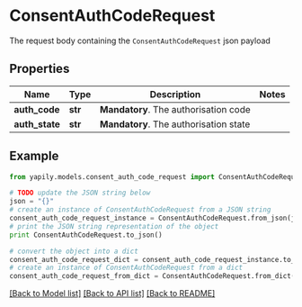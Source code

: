 # ConsentAuthCodeRequest

The request body containing the `ConsentAuthCodeRequest` json payload

## Properties
Name | Type | Description | Notes
------------ | ------------- | ------------- | -------------
**auth_code** | **str** | __Mandatory__. The authorisation code | 
**auth_state** | **str** | __Mandatory__. The authorisation state | 

## Example

```python
from yapily.models.consent_auth_code_request import ConsentAuthCodeRequest

# TODO update the JSON string below
json = "{}"
# create an instance of ConsentAuthCodeRequest from a JSON string
consent_auth_code_request_instance = ConsentAuthCodeRequest.from_json(json)
# print the JSON string representation of the object
print ConsentAuthCodeRequest.to_json()

# convert the object into a dict
consent_auth_code_request_dict = consent_auth_code_request_instance.to_dict()
# create an instance of ConsentAuthCodeRequest from a dict
consent_auth_code_request_from_dict = ConsentAuthCodeRequest.from_dict(consent_auth_code_request_dict)
```
[[Back to Model list]](../README.md#documentation-for-models) [[Back to API list]](../README.md#documentation-for-api-endpoints) [[Back to README]](../README.md)


